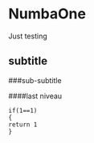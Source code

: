 # NumbaOne
Just testing
## subtitle

###sub-subtitle

####last niveau

```
if(1==1)
{
return 1
}
```




